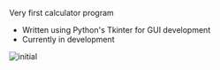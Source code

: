 Very first calculator program 

- Written using Python's Tkinter for GUI development 
- Currently in development 

![initial](https://cloud.githubusercontent.com/assets/22529514/21455924/0d214050-c91c-11e6-91c3-b955d3a3022f.jpg)
